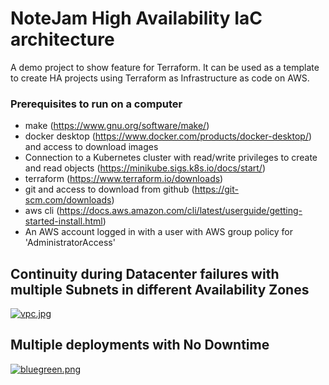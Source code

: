 NoteJam High Availability IaC architecture
===================================

A demo project to show feature for Terraform. It can be used as a template to create HA projects using Terraform as Infrastructure as code on AWS.

### Prerequisites to run on a computer

- make (https://www.gnu.org/software/make/)
- docker desktop (https://www.docker.com/products/docker-desktop/) and access to download images
- Connection to a Kubernetes cluster with read/write privileges to create and read objects (https://minikube.sigs.k8s.io/docs/start/)
- terraform (https://www.terraform.io/downloads)
- git and access to download from github (https://git-scm.com/downloads)
- aws cli (https://docs.aws.amazon.com/cli/latest/userguide/getting-started-install.html)
- An AWS account logged in with a user with AWS group policy for 'AdministratorAccess'


## Continuity during Datacenter failures with multiple Subnets in different Availability Zones
[![vpc.jpg](https://i.postimg.cc/tJF0kkZ3/vpc.jpg)](https://postimg.cc/9wXNFGB0)

## Multiple deployments with No Downtime
[![bluegreen.png](https://i.postimg.cc/BnTT3KDm/bluegreen.png)](https://postimg.cc/LJsYBhxP)